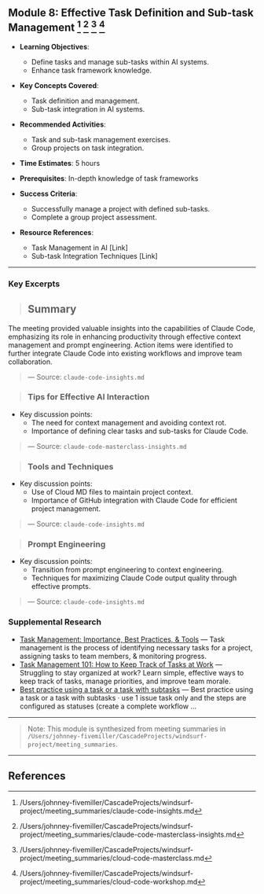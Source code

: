 ## Module 8: Effective Task Definition and Sub-task Management [^1] [^2] [^3] [^4]

- **Learning Objectives**:
  - Define tasks and manage sub-tasks within AI systems.
  - Enhance task framework knowledge.

- **Key Concepts Covered**:
  - Task definition and management.
  - Sub-task integration in AI systems.

- **Recommended Activities**:
  - Task and sub-task management exercises.
  - Group projects on task integration.

- **Time Estimates**: 5 hours

- **Prerequisites**: In-depth knowledge of task frameworks

- **Success Criteria**:
  - Successfully manage a project with defined sub-tasks.
  - Complete a group project assessment.

- **Resource References**:
  - Task Management in AI [Link]
  - Sub-task Integration Techniques [Link]

---

### Key Excerpts

> ## Summary
The meeting provided valuable insights into the capabilities of Claude Code, emphasizing its role in enhancing productivity through effective context management and prompt engineering. Action items were identified to further integrate Claude Code into existing workflows and improve team collaboration.
> — Source: `claude-code-insights.md`

> ### Tips for Effective AI Interaction
- Key discussion points:
  - The need for context management and avoiding context rot.
  - Importance of defining clear tasks and sub-tasks for Claude Code.
> — Source: `claude-code-masterclass-insights.md`

> ### Tools and Techniques
- Key discussion points:
  - Use of Cloud MD files to maintain project context.
  - Importance of GitHub integration with Claude Code for efficient project management.
> — Source: `claude-code-insights.md`

> ### Prompt Engineering
- Key discussion points:
  - Transition from prompt engineering to context engineering.
  - Techniques for maximizing Claude Code output quality through effective prompts.
> — Source: `claude-code-insights.md`


### Supplemental Research

- [Task Management: Importance, Best Practices, & Tools](https://thedigitalprojectmanager.com/productivity/task-management-guide/) — Task management is the process of identifying necessary tasks for a project, assigning tasks to team members, & monitoring progress.
- [Task Management 101: How to Keep Track of Tasks at Work](https://thedigitalprojectmanager.com/productivity/how-to-keep-track-of-tasks-at-work/) — Struggling to stay organized at work? Learn simple, effective ways to keep track of tasks, manage priorities, and improve team morale.
- [Best practice using a task or a task with subtasks](https://community.atlassian.com/forums/Jira-questions/Best-practice-using-a-task-or-a-task-with-subtasks/qaq-p/2329739) — Best practice using a task or a task with subtasks · use 1 issue task only and the steps are configured as statuses (create a complete workflow ...

---

> Note: This module is synthesized from meeting summaries in `/Users/johnney-fivemiller/CascadeProjects/windsurf-project/meeting_summaries`.


---

## References
[^1]: /Users/johnney-fivemiller/CascadeProjects/windsurf-project/meeting_summaries/claude-code-insights.md
[^2]: /Users/johnney-fivemiller/CascadeProjects/windsurf-project/meeting_summaries/claude-code-masterclass-insights.md
[^3]: /Users/johnney-fivemiller/CascadeProjects/windsurf-project/meeting_summaries/cloud-code-masterclass.md
[^4]: /Users/johnney-fivemiller/CascadeProjects/windsurf-project/meeting_summaries/cloud-code-workshop.md
